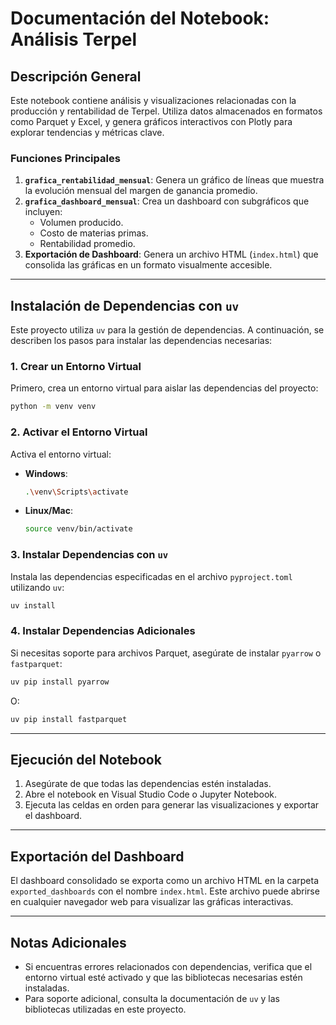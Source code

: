 # Documentación del Notebook: Análisis Terpel

## Descripción General
Este notebook contiene análisis y visualizaciones relacionadas con la producción y rentabilidad de Terpel. Utiliza datos almacenados en formatos como Parquet y Excel, y genera gráficos interactivos con Plotly para explorar tendencias y métricas clave.

### Funciones Principales
1. **`grafica_rentabilidad_mensual`**: Genera un gráfico de líneas que muestra la evolución mensual del margen de ganancia promedio.
2. **`grafica_dashboard_mensual`**: Crea un dashboard con subgráficos que incluyen:
   - Volumen producido.
   - Costo de materias primas.
   - Rentabilidad promedio.
3. **Exportación de Dashboard**: Genera un archivo HTML (`index.html`) que consolida las gráficas en un formato visualmente accesible.

---

## Instalación de Dependencias con `uv`
Este proyecto utiliza `uv` para la gestión de dependencias. A continuación, se describen los pasos para instalar las dependencias necesarias:

### 1. Crear un Entorno Virtual
Primero, crea un entorno virtual para aislar las dependencias del proyecto:
```bash
python -m venv venv
```

### 2. Activar el Entorno Virtual
Activa el entorno virtual:
- **Windows**:
  ```bash
  .\venv\Scripts\activate
  ```
- **Linux/Mac**:
  ```bash
  source venv/bin/activate
  ```

### 3. Instalar Dependencias con `uv`
Instala las dependencias especificadas en el archivo `pyproject.toml` utilizando `uv`:
```bash
uv install
```

### 4. Instalar Dependencias Adicionales
Si necesitas soporte para archivos Parquet, asegúrate de instalar `pyarrow` o `fastparquet`:
```bash
uv pip install pyarrow
```
O:
```bash
uv pip install fastparquet
```

---

## Ejecución del Notebook
1. Asegúrate de que todas las dependencias estén instaladas.
2. Abre el notebook en Visual Studio Code o Jupyter Notebook.
3. Ejecuta las celdas en orden para generar las visualizaciones y exportar el dashboard.

---

## Exportación del Dashboard
El dashboard consolidado se exporta como un archivo HTML en la carpeta `exported_dashboards` con el nombre `index.html`. Este archivo puede abrirse en cualquier navegador web para visualizar las gráficas interactivas.

---

## Notas Adicionales
- Si encuentras errores relacionados con dependencias, verifica que el entorno virtual esté activado y que las bibliotecas necesarias estén instaladas.
- Para soporte adicional, consulta la documentación de `uv` y las bibliotecas utilizadas en este proyecto.
